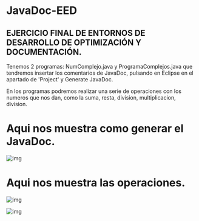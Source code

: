 # JavaDoc-EED
## EJERCICIO FINAL DE ENTORNOS DE DESARROLLO DE OPTIMIZACIÓN Y DOCUMENTACIÓN.

 Tenemos 2 programas: NumComplejo.java y ProgramaComplejos.java que tendremos insertar los comentarios de JavaDoc, pulsando en Eclipse en el apartado de 'Project' y Generate JavaDoc.
 
 En los programas podremos realizar una serie de operaciones con los numeros que nos dan, como la suma, resta, division, multiplicacion, division.
 
# Aqui nos muestra como generar el JavaDoc.
 
![img](https://i.imgur.com/RFWRYLS.png)

# Aqui nos muestra las operaciones.

![img](https://i.imgur.com/GPl2Wrm.png)
 
![img](https://i.imgur.com/yDwihrF.png)
